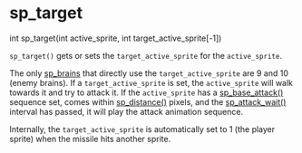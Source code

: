 # sp_target

<Prototype>int sp_target(int active_sprite, int target_active_sprite[-1])</Prototype>

`sp_target()` gets or sets the `target_active_sprite` for the `active_sprite`.

The only [sp_brains](./sp-brain.md) that directly use the `target_active_sprite` are 9 and 10 (enemy brains). If a `target_active_sprite` is set, the `active_sprite` will walk towards it and try to attack it. If the `active_sprite` has a [sp_base_attack()](./sp-base-attack.md) sequence set, comes within [sp_distance()](./sp-distance.md) pixels, and the [sp_attack_wait()](./sp-attack-wait.md) interval has passed, it will play the attack animation sequence.

Internally, the `target_active_sprite` is automatically set to 1 (the player sprite) when the missile hits another sprite.
